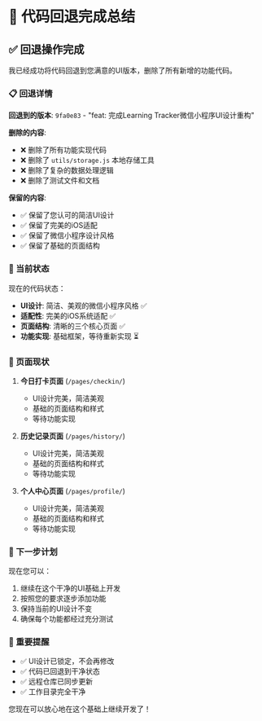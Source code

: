 # 🔄 代码回退完成总结

## ✅ 回退操作完成

我已经成功将代码回退到您满意的UI版本，删除了所有新增的功能代码。

### 📋 回退详情

**回退到的版本**: `9fa0e83` - "feat: 完成Learning Tracker微信小程序UI设计重构"

**删除的内容**:
- ❌ 删除了所有功能实现代码
- ❌ 删除了 `utils/storage.js` 本地存储工具
- ❌ 删除了复杂的数据处理逻辑
- ❌ 删除了测试文件和文档

**保留的内容**:
- ✅ 保留了您认可的简洁UI设计
- ✅ 保留了完美的iOS适配
- ✅ 保留了微信小程序设计风格
- ✅ 保留了基础的页面结构

### 🎨 当前状态

现在的代码状态：
- **UI设计**: 简洁、美观的微信小程序风格 ✅
- **适配性**: 完美的iOS系统适配 ✅
- **页面结构**: 清晰的三个核心页面 ✅
- **功能实现**: 基础框架，等待重新实现 ⏳

### 📱 页面现状

1. **今日打卡页面** (`/pages/checkin/`)
   - UI设计完美，简洁美观
   - 基础的页面结构和样式
   - 等待功能实现

2. **历史记录页面** (`/pages/history/`)
   - UI设计完美，简洁美观
   - 基础的页面结构和样式
   - 等待功能实现

3. **个人中心页面** (`/pages/profile/`)
   - UI设计完美，简洁美观
   - 基础的页面结构和样式
   - 等待功能实现

### 🚀 下一步计划

现在您可以：
1. 继续在这个干净的UI基础上开发
2. 按照您的要求逐步添加功能
3. 保持当前的UI设计不变
4. 确保每个功能都经过充分测试

### 📝 重要提醒

- ✅ UI设计已锁定，不会再修改
- ✅ 代码已回退到干净状态
- ✅ 远程仓库已同步更新
- ✅ 工作目录完全干净

您现在可以放心地在这个基础上继续开发了！